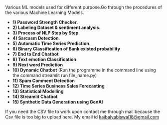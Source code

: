 Various ML models used for different purpose.Go through the procedures of the various Machine Learning Models.
- **1) Password Strength Checker**.
- **2) Labeling Dataset & sentiment analysis**.
- **3) Process of NLP Step by Step**
- **4) Sarcasm Detection**.
- **5) Automatic Time Series Prediction**.
- **6) Binary Classification of Bank existed probability**
- **7) End to End Chatbot**
- **8) Text emotion Classification**
- **9) Next word Prediction**
- **10) Dynamic Chatbot** (Run the programme in the command line using the command streamlit run file_name.py)
- **11) Spam Comment Detection**
- **12) Time Series Business Sales Forecasting**
- **13) Statistical Modelling**
- **14) Streamlit Chatbot**
- **15) Synthetic Data Generation using GenAI**

  
If you need the CSV file to work upon contact me through mail because the Csv file is too big to upload here.
My email id kaibalyabiswal18@gmail.com
